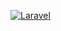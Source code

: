 [![Laravel](https://github.com/sauerlock/hey-professor/actions/workflows/laravel.yml/badge.svg?branch=develop)](https://github.com/sauerlock/hey-professor/actions/workflows/laravel.yml)
